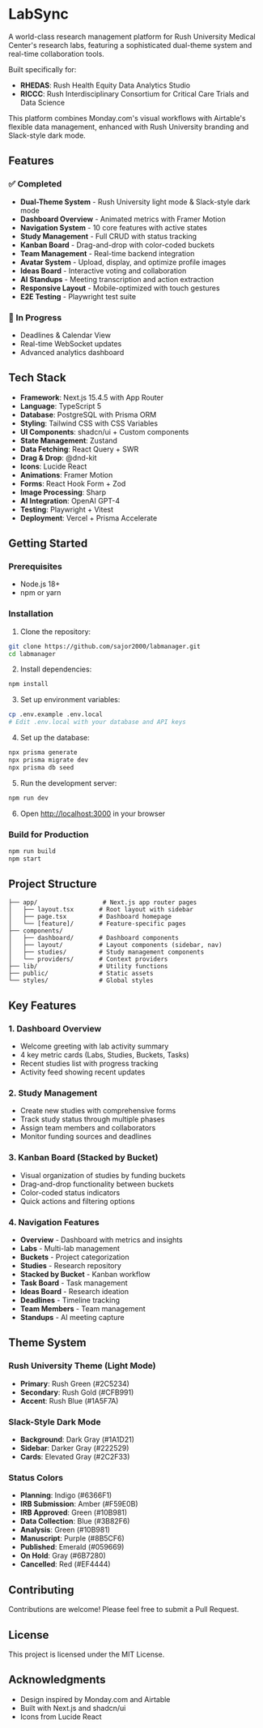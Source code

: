 # LabSync

A world-class research management platform for Rush University Medical Center's research labs, featuring a sophisticated dual-theme system and real-time collaboration tools.

Built specifically for:
- **RHEDAS**: Rush Health Equity Data Analytics Studio
- **RICCC**: Rush Interdisciplinary Consortium for Critical Care Trials and Data Science

This platform combines Monday.com's visual workflows with Airtable's flexible data management, enhanced with Rush University branding and Slack-style dark mode.

## Features

### ✅ Completed
- **Dual-Theme System** - Rush University light mode & Slack-style dark mode
- **Dashboard Overview** - Animated metrics with Framer Motion
- **Navigation System** - 10 core features with active states
- **Study Management** - Full CRUD with status tracking
- **Kanban Board** - Drag-and-drop with color-coded buckets
- **Team Management** - Real-time backend integration
- **Avatar System** - Upload, display, and optimize profile images
- **Ideas Board** - Interactive voting and collaboration
- **AI Standups** - Meeting transcription and action extraction
- **Responsive Layout** - Mobile-optimized with touch gestures
- **E2E Testing** - Playwright test suite

### 🚧 In Progress
- Deadlines & Calendar View
- Real-time WebSocket updates
- Advanced analytics dashboard

## Tech Stack

- **Framework**: Next.js 15.4.5 with App Router
- **Language**: TypeScript 5
- **Database**: PostgreSQL with Prisma ORM
- **Styling**: Tailwind CSS with CSS Variables
- **UI Components**: shadcn/ui + Custom components
- **State Management**: Zustand
- **Data Fetching**: React Query + SWR
- **Drag & Drop**: @dnd-kit
- **Icons**: Lucide React
- **Animations**: Framer Motion
- **Forms**: React Hook Form + Zod
- **Image Processing**: Sharp
- **AI Integration**: OpenAI GPT-4
- **Testing**: Playwright + Vitest
- **Deployment**: Vercel + Prisma Accelerate

## Getting Started

### Prerequisites
- Node.js 18+ 
- npm or yarn

### Installation

1. Clone the repository:
```bash
git clone https://github.com/sajor2000/labmanager.git
cd labmanager
```

2. Install dependencies:
```bash
npm install
```

3. Set up environment variables:
```bash
cp .env.example .env.local
# Edit .env.local with your database and API keys
```

4. Set up the database:
```bash
npx prisma generate
npx prisma migrate dev
npx prisma db seed
```

5. Run the development server:
```bash
npm run dev
```

6. Open [http://localhost:3000](http://localhost:3000) in your browser

### Build for Production

```bash
npm run build
npm start
```

## Project Structure

```
├── app/                  # Next.js app router pages
│   ├── layout.tsx       # Root layout with sidebar
│   ├── page.tsx         # Dashboard homepage
│   └── [feature]/       # Feature-specific pages
├── components/          
│   ├── dashboard/       # Dashboard components
│   ├── layout/          # Layout components (sidebar, nav)
│   ├── studies/         # Study management components
│   └── providers/       # Context providers
├── lib/                 # Utility functions
├── public/              # Static assets
└── styles/              # Global styles
```

## Key Features

### 1. Dashboard Overview
- Welcome greeting with lab activity summary
- 4 key metric cards (Labs, Studies, Buckets, Tasks)
- Recent studies list with progress tracking
- Activity feed showing recent updates

### 2. Study Management
- Create new studies with comprehensive forms
- Track study status through multiple phases
- Assign team members and collaborators
- Monitor funding sources and deadlines

### 3. Kanban Board (Stacked by Bucket)
- Visual organization of studies by funding buckets
- Drag-and-drop functionality between buckets
- Color-coded status indicators
- Quick actions and filtering options

### 4. Navigation Features
- **Overview** - Dashboard with metrics and insights
- **Labs** - Multi-lab management
- **Buckets** - Project categorization
- **Studies** - Research repository
- **Stacked by Bucket** - Kanban workflow
- **Task Board** - Task management
- **Ideas Board** - Research ideation
- **Deadlines** - Timeline tracking
- **Team Members** - Team management
- **Standups** - AI meeting capture

## Theme System

### Rush University Theme (Light Mode)
- **Primary**: Rush Green (#2C5234)
- **Secondary**: Rush Gold (#CFB991)
- **Accent**: Rush Blue (#1A5F7A)

### Slack-Style Dark Mode
- **Background**: Dark Gray (#1A1D21)
- **Sidebar**: Darker Gray (#222529)
- **Cards**: Elevated Gray (#2C2F33)

### Status Colors

- **Planning**: Indigo (#6366F1)
- **IRB Submission**: Amber (#F59E0B)
- **IRB Approved**: Green (#10B981)
- **Data Collection**: Blue (#3B82F6)
- **Analysis**: Green (#10B981)
- **Manuscript**: Purple (#8B5CF6)
- **Published**: Emerald (#059669)
- **On Hold**: Gray (#6B7280)
- **Cancelled**: Red (#EF4444)

## Contributing

Contributions are welcome! Please feel free to submit a Pull Request.

## License

This project is licensed under the MIT License.

## Acknowledgments

- Design inspired by Monday.com and Airtable
- Built with Next.js and shadcn/ui
- Icons from Lucide React